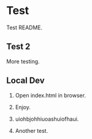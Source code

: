 # Test

Test README.

## Test 2

More testing.

## Local Dev

1. Open index.html in browser. 

2. Enjoy.

3. uiohbjohhiuoashuiofhaui.

4. Another test. 